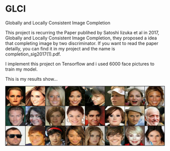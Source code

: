 # GLCI
Globally and Locally Consistent Image Completion

This project is recurring the Paper publihed by Satoshi Iizuka et al in 2017, Globally and Locally Consistent Image Completion, they proposed a idea that completing image by two discriminator. If you want to read the paper detailly, you can find it in my project and the name is completion_sig2017(1).pdf.

I implement this project on Tensorflow and i used 6000 face pictures to train my model.

This is my results show...

![results](https://github.com/CoderAnn/GLCI/blob/master/28000completion.png)
